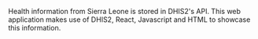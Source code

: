 Health information from Sierra Leone is stored in DHIS2's API.
This web application makes use of DHIS2, React, Javascript and HTML to showcase this information.
